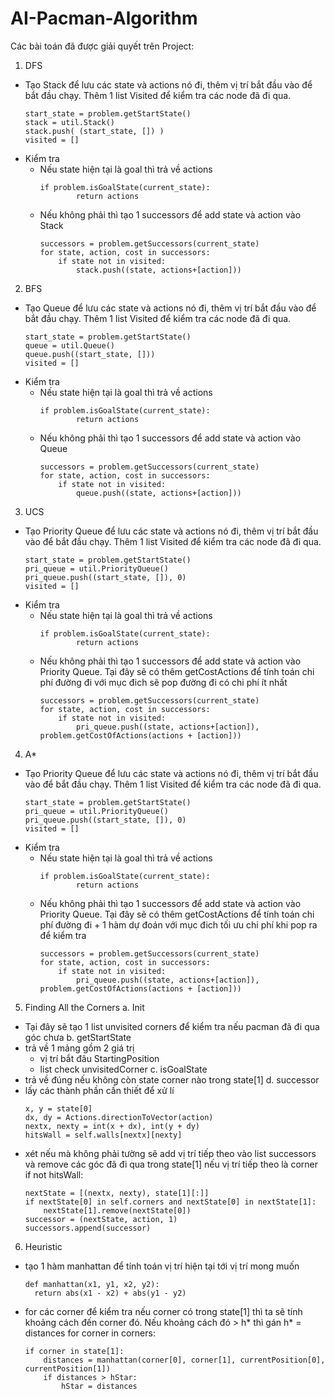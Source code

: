 # AI-Pacman-Algorithm
Các bài toán đã được giải quyết trên Project:

1. DFS
* Tạo Stack để lưu các state và actions nó đi, thêm vị trí bắt đầu vào để bắt đầu chạy. Thêm 1 list Visited để kiểm tra các node đã đi qua.
    ```
    start_state = problem.getStartState() 
    stack = util.Stack() 
    stack.push( (start_state, []) )  
    visited = []
    ```
* Kiểm tra 
  - Nếu state hiện tại là goal thì trả về actions
    ```
    if problem.isGoalState(current_state):
            return actions
    ```            
  - Nếu không phải thì tạo 1 successors để add state và action vào Stack
    ```
    successors = problem.getSuccessors(current_state)
    for state, action, cost in successors:
        if state not in visited:
            stack.push((state, actions+[action]))
    ```            
2. BFS
* Tạo Queue để lưu các state và actions nó đi, thêm vị trí bắt đầu vào để bắt đầu chạy. Thêm 1 list Visited để kiểm tra các node đã đi qua.
    ```
    start_state = problem.getStartState() 
    queue = util.Queue() 
    queue.push((start_state, []))
    visited = [] 
    ```
* Kiểm tra 
  - Nếu state hiện tại là goal thì trả về actions
    ```
    if problem.isGoalState(current_state):
            return actions
    ```
  - Nếu không phải thì tạo 1 successors để add state và action vào Queue
    ```
    successors = problem.getSuccessors(current_state)
    for state, action, cost in successors:
        if state not in visited:
            queue.push((state, actions+[action]))
    ```
3. UCS
* Tạo Priority Queue để lưu các state và actions nó đi, thêm vị trí bắt đầu vào để bắt đầu chạy. Thêm 1 list Visited để kiểm tra các node đã đi qua.
    ```
    start_state = problem.getStartState()
    pri_queue = util.PriorityQueue()
    pri_queue.push((start_state, []), 0) 
    visited = []
    ```
* Kiểm tra 
  - Nếu state hiện tại là goal thì trả về actions
    ```
    if problem.isGoalState(current_state):
            return actions
    ```                       
  - Nếu không phải thì tạo 1 successors để add state và action vào Priority Queue. Tại đây sẽ có thêm getCostActions để tính toán   chi phí đường đi với mục đich sẽ pop đường đi có chi phí ít nhất
    ```
    successors = problem.getSuccessors(current_state)
    for state, action, cost in successors:
        if state not in visited:
            pri_queue.push((state, actions+[action]), problem.getCostOfActions(actions + [action]))
    ```            
4. A*
* Tạo Priority Queue để lưu các state và actions nó đi, thêm vị trí bắt đầu vào để bắt đầu chạy. Thêm 1 list Visited để kiểm tra các node đã đi qua.
    ```
    start_state = problem.getStartState()
    pri_queue = util.PriorityQueue()
    pri_queue.push((start_state, []), 0) 
    visited = []
    ```
* Kiểm tra 
  - Nếu state hiện tại là goal thì trả về actions
    ```
    if problem.isGoalState(current_state):
            return actions
    ```            
  - Nếu không phải thì tạo 1 successors để add state và action vào Priority Queue. Tại đây sẽ có thêm getCostActions để tính toán   chi phí đường đi + 1 hàm dự đoán với mục đich tối ưu chi phí khi pop ra để kiểm tra
    ```
    successors = problem.getSuccessors(current_state)
    for state, action, cost in successors:
        if state not in visited:
            pri_queue.push((state, actions+[action]), problem.getCostOfActions(actions + [action]))
    ```
5. Finding All the Corners
a. Init
- Tại đây sẽ tạo 1 list unvisited corners để kiểm tra nếu pacman đã đi qua góc chưa
b. getStartState
- trả về 1 mảng gồm 2 giá trị
  + vị trí bắt đâu StartingPosition
  + list check unvisitedCorner
c. isGoalState 
- trả về đúng nếu không còn state corner nào trong state[1]
d. successor
- lấy các thành phần cần thiết để xử lí 
  ```
  x, y = state[0]
  dx, dy = Actions.directionToVector(action)
  nextx, nexty = int(x + dx), int(y + dy)
  hitsWall = self.walls[nextx][nexty]
  ```
- xét nếu mà không phải tường sẽ add vị trí tiếp theo vào list successors và remove các góc đã đi qua trong state[1] nếu vị trí tiếp theo là corner
  if not hitsWall:
  ```
  nextState = [(nextx, nexty), state[1][:]]
  if nextState[0] in self.corners and nextState[0] in nextState[1]:
      nextState[1].remove(nextState[0])
  successor = (nextState, action, 1)
  successors.append(successor)
  ```
6. Heuristic
- tạo 1 hàm manhattan để tính toán vị trí hiện tại tới vị trí mong muốn
  ```
  def manhattan(x1, y1, x2, y2):
    return abs(x1 - x2) + abs(y1 - y2)
  ```
- for các corner để kiểm tra nếu corner có trong state[1] thì ta sẽ tính khoảng cách đến corner đó. Nếu khoảng cách đó > h* thì gán h* = distances
  for corner in corners:
  ```
  if corner in state[1]:
      distances = manhattan(corner[0], corner[1], currentPosition[0], currentPosition[1])
      if distances > hStar:
          hStar = distances
  ```
  
 
